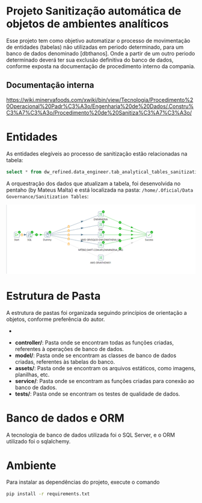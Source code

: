 # Projeto Sanitização automática de objetos de ambientes analíticos

Esse projeto tem como objetivo automatizar o processo de movimentação de entidades (tabelas) não utilizadas em periodo determinado, para um banco de dados denominado [dbthanos]. Onde a partir de um outro periodo determinado deverá ter sua exclusão definitiva do banco de dados, conforme exposta na documentação de procedimento interno da compania.

## Documentação interna
https://wiki.minervafoods.com/xwiki/bin/view/Tecnologia/Procedimento%20Operacional%20Padr%C3%A3o/Engenharia%20de%20Dados/.Constru%C3%A7%C3%A3o/Procedimento%20de%20Sanitiza%C3%A7%C3%A3o/


# Entidades

As entidades elegíveis ao processo de sanitização estão relacionadas na tabela:
```sql
select * from dw_refined.data_engineer.tab_analytical_tables_sanitization
```

A orquestração dos dados que atualizam a tabela, foi desenvolvida no pentaho (by Mateus Malta) e está localizada na pasta:
`/home/.Oficial/Data Governance/Sanitization Tables`:

![Job Orquestratora Pentaho](assets/image.png)



# Estrutura de Pasta

A estrutura de pastas foi organizada seguindo princípios de orientação a objetos, conforme preferência do autor.

- 
* **controller/**: Pasta onde se encontram todas as funções criadas, referentes à operações de banco de dados.
* **model/**: Pasta onde se encontram as classes de banco de dados criadas, referentes às tabelas do banco.
* **assets/**: Pasta onde se encontram os arquivos estáticos, como imagens, planilhas, etc.
* **service/**: Pasta onde se encontram as funções criadas para conexão ao banco de dados.
* **tests/**: Pasta onde se encontram os testes de qualidade de dados.


# Banco de dados e ORM
A tecnologia de banco de dados utilizada foi o SQL Server, e o ORM utilizado foi o sqlalchemy.


# Ambiente
Para instalar as dependências do projeto, execute o comando
```bash
pip install -r requirements.txt
```